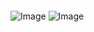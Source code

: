 ```tsx { "file": "./WelcomePage1.tsx" }
```
![Image](../../templates/WelcomePages/welcome-img1.png)
![Image](../../templates/WelcomePages/welcome-img3.png)
